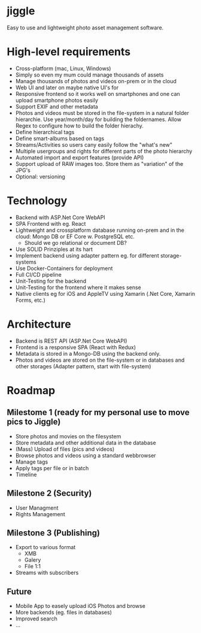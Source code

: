 # jiggle
Easy to use and lightweight photo asset management software.

# High-level requirements

- Cross-platform (mac, Linux, Windows)
- Simply so even my mum could manage thousands of assets
- Manage thousands of photos and videos on-prem or in the cloud
- Web UI and later on maybe native UI's for 
- Responsive frontend so it works well on smartphones and one can upload smartphone photos easily
- Support EXIF and other metadata
- Photos and videos must be stored in the file-system in a natural folder hierarchie. Use year/month/day for building the foldernames. Allow Regex to configure how to build the folder hierachy.
- Define hierarchical tags
- Define smart-albums based on tags
- Streams/Activities so users cany easily follow the "what's new"
- Multiple usergroups and rights for different parts of the photo hierarchy
- Automated import and export features (provide API)
- Support upload of RAW images too. Store them as "variation" of the JPG's
- Optional: versioning

# Technology

- Backend with ASP.Net Core WebAPI
- SPA Frontend with eg. React
- Lightweight and crossplatform database running on-prem and in the cloud: Mongo DB or EF Core w. PostgreSQL etc.
  - Should we go relational or document DB?
- Use SOLID Prinziples at its hart
- Implement backend using adapter pattern eg. for different storage-systems
- Use Docker-Containers for deployment
- Full CI/CD pipeline
- Unit-Testing for the backend
- Unit-Testing for the frontend where it makes sense
- Native clients eg for iOS and AppleTV using Xamarin (.Net Core, Xamarin Forms, etc.)

# Architecture

- Backend is REST API (ASP.Net Core WebAPI)
- Frontend is a responsive SPA (React with Redux)
- Metadata is stored in a Mongo-DB using the backend only.
- Photos and videos are stored on the file-system or in databases and other storages (Adapter pattern, start with file-system)

# Roadmap

## Milestome 1 (ready for my personal use to move pics to Jiggle)

- Store photos and movies on the filesystem
- Store metadata and other additional data in the database
- (Mass) Upload of files (pics and videos)
- Browse photos and videos using a standard webbrowser
- Manage tags
- Apply tags per file or in batch
- Timeline

## Milestone 2 (Security)

- User Managment
- Rights Management

## Milestone 3 (Publishing)

- Export to various format
  - XMB
  - Galery
  - File 1:1
- Streams with subscribers

## Future

- Mobile App to easely upload iOS Photos and browse
- More backends (eg. files in databases)
- Improved search
- ...
